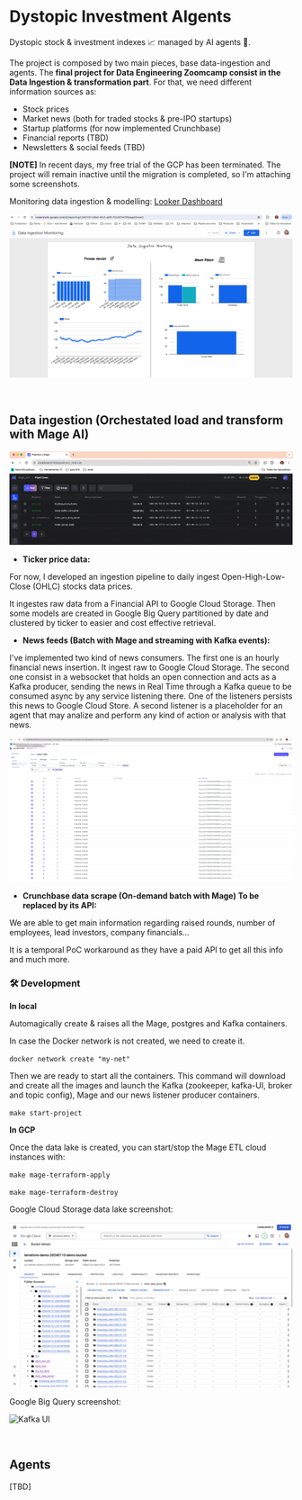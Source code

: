 # Dystopic Investment AIgents

Dystopic stock &amp; investment indexes 📈 managed by AI agents 🤖.

The project is composed by two main pieces, base data-ingestion and agents. The **final project for Data Engineering Zoomcamp consist in the Data Ingestion & transformation part**. For that, we need different information sources as:
- Stock prices
- Market news (both for traded stocks & pre-IPO startups)
- Startup platforms (for now implemented Crunchbase)
- Financial reports (TBD)
- Newsletters & social feeds (TBD)

**[NOTE]** In recent days, my free trial of the GCP has been terminated. The project will remain inactive until the migration is completed, so I'm attaching some screenshots.

Monitoring data ingestion & modelling: [Looker Dashboard](https://lookerstudio.google.com/s/qK5FsFOEH7A)

![Looker screen](./imgs/looker_screen.png)

<br>

## Data ingestion (Orchestated load and transform with Mage AI)

![Mage dags](./imgs/mage_dags.png)


- **Ticker price data:**

For now, I developed an ingestion pipeline to daily ingest Open-High-Low-Close (OHLC) stocks data prices. 

It ingestes raw data from a Financial API to Google Cloud Storage. Then some models are created in Google Big Query partitioned by date and clustered by ticker to easier and cost effective retrieval.

- **News feeds (Batch with Mage and streaming with Kafka events):**

I've implemented two kind of news consumers. The first one is an hourly financial news insertion. It ingest raw to Google Cloud Storage.
The second one consist in a websocket that holds an open connection and acts as a Kafka producer, sending the news in Real Time through a Kafka queue to be consumed async by any service listening there. One of the listeners persists this news to Google Cloud Store. A second listener is a placeholder for an agent that may analize and perform any kind of action or analysis with that news.

![Kafka UI](./imgs/kafka_ui_news_topic.png)

- **Crunchbase data scrape (On-demand batch with Mage) To be replaced by its API:**

We are able to get main information regarding raised rounds, number of employees, lead investors, company financials...

It is a temporal PoC workaround as they have a paid API to get all this info and much more.

### 🛠 Development

**In local**

Automagically create & raises all the Mage, postgres and Kafka containers.

In case the Docker network is not created, we need to create it.

`docker network create "my-net"`

Then we are ready to start all the containers. This command will download and create all the images and launch the Kafka (zookeeper, kafka-UI, broker and topic config), Mage and our news listener producer containers.

`make start-project`


**In GCP**


Once the data lake is created, you can start/stop the Mage ETL cloud instances with:

`make mage-terraform-apply` 

`make mage-terraform-destroy`

Google Cloud Storage data lake screenshot:

![Kafka UI](./imgs/google_cloud_storage.png)

Google Big Query screenshot:

![Kafka UI](./imgs/google_big_query.png.png)

<br>

## Agents

[TBD]
